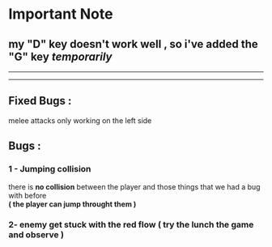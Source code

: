 # Important Note
## my __"D" key__ doesn't work well , so i've added the  __"G" key__  _temporarily_
---
---
## Fixed Bugs :

melee attacks only working on the left side



## Bugs :

### 1 - Jumping collision
there is __no collision__ between the player and those things that we had a bug with before\
**( the player can jump throught them )**


### 2- enemy get stuck with the red flow ( try the lunch the game and observe ) 





